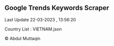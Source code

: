 

## Google Trends Keywords Scraper 
 
Last Update 22-03-2023 , 13:56:20

Country List :
VIETNAM.json



© Abdul Muttaqin 
